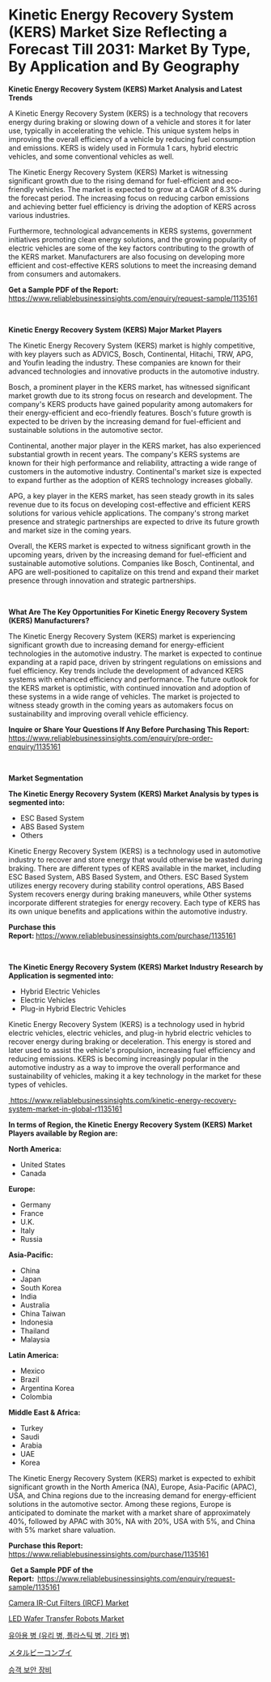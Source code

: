 <p><h1>Kinetic Energy Recovery System (KERS) Market Size Reflecting a Forecast Till 2031: Market By Type, By Application and By Geography</h1></p><p><strong>Kinetic Energy Recovery System (KERS) Market Analysis and Latest Trends</strong></p>
<p><p>A Kinetic Energy Recovery System (KERS) is a technology that recovers energy during braking or slowing down of a vehicle and stores it for later use, typically in accelerating the vehicle. This unique system helps in improving the overall efficiency of a vehicle by reducing fuel consumption and emissions. KERS is widely used in Formula 1 cars, hybrid electric vehicles, and some conventional vehicles as well.</p><p>The Kinetic Energy Recovery System (KERS) Market is witnessing significant growth due to the rising demand for fuel-efficient and eco-friendly vehicles. The market is expected to grow at a CAGR of 8.3% during the forecast period. The increasing focus on reducing carbon emissions and achieving better fuel efficiency is driving the adoption of KERS across various industries.</p><p>Furthermore, technological advancements in KERS systems, government initiatives promoting clean energy solutions, and the growing popularity of electric vehicles are some of the key factors contributing to the growth of the KERS market. Manufacturers are also focusing on developing more efficient and cost-effective KERS solutions to meet the increasing demand from consumers and automakers.</p></p>
<p><strong>Get a Sample PDF of the Report:&nbsp;</strong> <a href="https://www.reliablebusinessinsights.com/enquiry/request-sample/1135161">https://www.reliablebusinessinsights.com/enquiry/request-sample/1135161</a></p>
<p>&nbsp;</p>
<p><strong>Kinetic Energy Recovery System (KERS) Major Market Players</strong></p>
<p><p>The Kinetic Energy Recovery System (KERS) market is highly competitive, with key players such as ADVICS, Bosch, Continental, Hitachi, TRW, APG, and Youfin leading the industry. These companies are known for their advanced technologies and innovative products in the automotive industry.</p><p>Bosch, a prominent player in the KERS market, has witnessed significant market growth due to its strong focus on research and development. The company's KERS products have gained popularity among automakers for their energy-efficient and eco-friendly features. Bosch's future growth is expected to be driven by the increasing demand for fuel-efficient and sustainable solutions in the automotive sector.</p><p>Continental, another major player in the KERS market, has also experienced substantial growth in recent years. The company's KERS systems are known for their high performance and reliability, attracting a wide range of customers in the automotive industry. Continental's market size is expected to expand further as the adoption of KERS technology increases globally.</p><p>APG, a key player in the KERS market, has seen steady growth in its sales revenue due to its focus on developing cost-effective and efficient KERS solutions for various vehicle applications. The company's strong market presence and strategic partnerships are expected to drive its future growth and market size in the coming years.</p><p>Overall, the KERS market is expected to witness significant growth in the upcoming years, driven by the increasing demand for fuel-efficient and sustainable automotive solutions. Companies like Bosch, Continental, and APG are well-positioned to capitalize on this trend and expand their market presence through innovation and strategic partnerships.</p></p>
<p>&nbsp;</p>
<p><strong>What Are The Key Opportunities For Kinetic Energy Recovery System (KERS) Manufacturers?</strong></p>
<p><p>The Kinetic Energy Recovery System (KERS) market is experiencing significant growth due to increasing demand for energy-efficient technologies in the automotive industry. The market is expected to continue expanding at a rapid pace, driven by stringent regulations on emissions and fuel efficiency. Key trends include the development of advanced KERS systems with enhanced efficiency and performance. The future outlook for the KERS market is optimistic, with continued innovation and adoption of these systems in a wide range of vehicles. The market is projected to witness steady growth in the coming years as automakers focus on sustainability and improving overall vehicle efficiency.</p></p>
<p><strong>Inquire or Share Your Questions If Any Before Purchasing This Report:</strong> <a href="https://www.reliablebusinessinsights.com/enquiry/pre-order-enquiry/1135161">https://www.reliablebusinessinsights.com/enquiry/pre-order-enquiry/1135161</a></p>
<p>&nbsp;</p>
<p><strong>Market Segmentation</strong></p>
<p><strong>The Kinetic Energy Recovery System (KERS) Market Analysis by types is segmented into:</strong></p>
<p><ul><li>ESC Based System</li><li>ABS Based System</li><li>Others</li></ul></p>
<p><p>Kinetic Energy Recovery System (KERS) is a technology used in automotive industry to recover and store energy that would otherwise be wasted during braking. There are different types of KERS available in the market, including ESC Based System, ABS Based System, and Others. ESC Based System utilizes energy recovery during stability control operations, ABS Based System recovers energy during braking maneuvers, while Other systems incorporate different strategies for energy recovery. Each type of KERS has its own unique benefits and applications within the automotive industry.</p></p>
<p><strong>Purchase this Report:&nbsp;</strong><a href="https://www.reliablebusinessinsights.com/purchase/1135161">https://www.reliablebusinessinsights.com/purchase/1135161</a></p>
<p>&nbsp;</p>
<p><strong>The Kinetic Energy Recovery System (KERS) Market Industry Research by Application is segmented into:</strong></p>
<p><ul><li>Hybrid Electric Vehicles</li><li>Electric Vehicles</li><li>Plug-in Hybrid Electric Vehicles</li></ul></p>
<p><p>Kinetic Energy Recovery System (KERS) is a technology used in hybrid electric vehicles, electric vehicles, and plug-in hybrid electric vehicles to recover energy during braking or deceleration. This energy is stored and later used to assist the vehicle's propulsion, increasing fuel efficiency and reducing emissions. KERS is becoming increasingly popular in the automotive industry as a way to improve the overall performance and sustainability of vehicles, making it a key technology in the market for these types of vehicles.</p></p>
<p><a href="https://www.reliablebusinessinsights.com/kinetic-energy-recovery-system-market-in-global-r1135161">&nbsp;https://www.reliablebusinessinsights.com/kinetic-energy-recovery-system-market-in-global-r1135161</a></p>
<p><strong>In terms of Region, the Kinetic Energy Recovery System (KERS) Market Players available by Region are:</strong></p>
<p>
    <p> <strong> North America: </strong>
        <ul>
            <li>United States</li>
            <li>Canada</li>
        </ul>
        </p> 
    <p> <strong> Europe: </strong>
        <ul>
            <li>Germany</li>
            <li>France</li>
            <li>U.K.</li>
            <li>Italy</li>
            <li>Russia</li>
        </ul>
        </p> 
    <p> <strong> Asia-Pacific: </strong>
        <ul>
            <li>China</li>
            <li>Japan</li>
            <li>South Korea</li>
            <li>India</li>
            <li>Australia</li>
            <li>China Taiwan</li>
            <li>Indonesia</li>
            <li>Thailand</li>
            <li>Malaysia</li>
        </ul>
        </p> 
    <p> <strong> Latin America: </strong>
        <ul>
            <li>Mexico</li>
            <li>Brazil</li>
            <li>Argentina Korea</li>
            <li>Colombia</li>
        </ul>
        </p> 
    <p> <strong> Middle East & Africa: </strong>
        <ul>
            <li>Turkey</li>
            <li>Saudi</li>
            <li>Arabia</li>
            <li>UAE</li>
            <li>Korea</li>
        </ul>
    </p>
    </p>
<p><p>The Kinetic Energy Recovery System (KERS) market is expected to exhibit significant growth in the North America (NA), Europe, Asia-Pacific (APAC), USA, and China regions due to the increasing demand for energy-efficient solutions in the automotive sector. Among these regions, Europe is anticipated to dominate the market with a market share of approximately 40%, followed by APAC with 30%, NA with 20%, USA with 5%, and China with 5% market share valuation.</p></p>
<p><strong>Purchase this Report: </strong><a href="https://www.reliablebusinessinsights.com/purchase/1135161">https://www.reliablebusinessinsights.com/purchase/1135161</a></p>
<p>&nbsp;<strong>Get a Sample PDF of the Report:&nbsp;&nbsp;</strong><a href="https://www.reliablebusinessinsights.com/enquiry/request-sample/1135161">https://www.reliablebusinessinsights.com/enquiry/request-sample/1135161</a></p>
<p><strong></strong></p>
<p><p><a href="https://github.com/Angelnienowdseej3e45z3p8c/Market-Research-Report-List-2/blob/main/camera-ir-cut-filters-ircf-market.md">Camera IR-Cut Filters (IRCF) Market</a></p><p><a href="https://issuu.com/reportprime-2/docs/led-wafer-transfer-robots-market-size-2030.pptx">LED Wafer Transfer Robots Market</a></p><p><a href="https://medium.com/@dandier2003/%EC%98%81%EC%9C%A0%EC%95%84%EC%9A%A9-%EB%B3%91-%EC%9C%A0%EB%A6%AC%EB%B3%91-%ED%94%8C%EB%9D%BC%EC%8A%A4%ED%8B%B1%EB%B3%91-%EA%B8%B0%ED%83%80-%EB%B3%91-%EC%8B%9C%EC%9E%A5-2031%EB%85%84%EA%B9%8C%EC%A7%80%EC%9D%98-%ED%8A%B8%EB%A0%8C%EB%93%9C-%EC%98%88%EC%B8%A1-%EB%B0%8F-%EA%B2%BD%EC%9F%81-%EB%B6%84%EC%84%9D-4700f4db30ee">유아용 병 (유리 병, 플라스틱 병, 기타 병)</a></p><p><a href="https://github.com/AhmadMann1950/Market-Research-Report-List-1/blob/main/3478022106255.md">メタルビーコンブイ</a></p><p><a href="https://github.com/Gregost89076vddcv/Market-Research-Report-List-1/blob/main/3794203100151.md">승객 보안 장비</a></p></p>